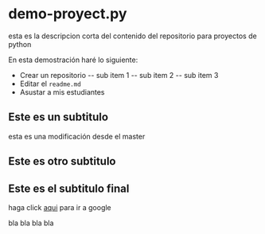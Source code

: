 # demo-proyect.py
esta es la descripcion corta del contenido del repositorio para proyectos de python

En esta demostración haré lo siguiente:

* Crear un repositorio
   -- sub item 1
   -- sub item 2
   -- sub item 3
* Editar el `readme.md`
* Asustar a mis estudiantes

## Este es un subtitulo

esta es una modificación desde el master


## Este es otro subtitulo

## Este es el subtitulo final

haga click [aqui](https://www.google.com.co/) para ir a google



bla bla bla bla
